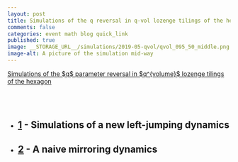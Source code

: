 ```yaml
---
layout: post
title: Simulations of the q reversal in q-vol lozenge tilings of the hexagon
comments: false
categories: event math blog quick_link
published: true
image: __STORAGE_URL__/simulations/2019-05-qvol/qvol_095_50_middle.png
image-alt: A picture of the simulation mid-way
---
```


<div><a href="{{site.url}}/2019/04/q-vol-simulations/">Simulations of the $q$ parameter reversal in $q^{volume}$ lozenge tilings of the hexagon</a></div>
<!--more-->

<br><br>

- ## [1]({{site.url}}/simulations/2019-04-30-qvol/) - Simulations of a new left-jumping dynamics
- ## [2]({{site.url}}/simulations/2019-05-02-qvol-mirroring/) - A naive mirroring dynamics